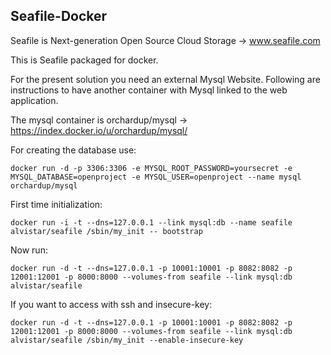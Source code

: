 Seafile-Docker
--------------------
Seafile is Next-generation Open Source Cloud Storage -> www.seafile.com

This is Seafile packaged for docker.

For the present solution you need an external Mysql Website. Following are instructions to have another container with Mysql linked to the web application.

The mysql container is orchardup/mysql -> https://index.docker.io/u/orchardup/mysql/

For creating the database use:

    docker run -d -p 3306:3306 -e MYSQL_ROOT_PASSWORD=yoursecret -e MYSQL_DATABASE=openproject -e MYSQL_USER=openproject --name mysql orchardup/mysql

First time initialization:

    docker run -i -t --dns=127.0.0.1 --link mysql:db --name seafile alvistar/seafile /sbin/my_init -- bootstrap

Now run:

    docker run -d -t --dns=127.0.0.1 -p 10001:10001 -p 8082:8082 -p 12001:12001 -p 8000:8000 --volumes-from seafile --link mysql:db alvistar/seafile

If you want to access with ssh and insecure-key:

    docker run -d -t --dns=127.0.0.1 -p 10001:10001 -p 8082:8082 -p 12001:12001 -p 8000:8000 --volumes-from seafile --link mysql:db alvistar/seafile /sbin/my_init --enable-insecure-key